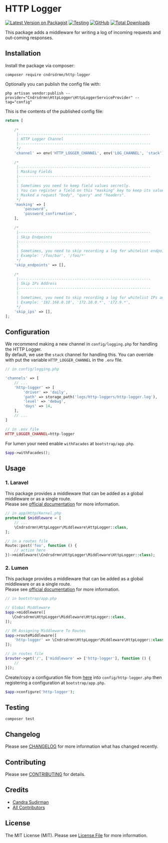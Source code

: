 # HTTP Logger

[![Latest Version on Packagist](https://img.shields.io/packagist/v/cndrsdrmn/http-logger.svg)](https://packagist.org/packages/cndrsdrmn/http-logger)
[![Testing](https://github.com/cndrsdrmn/http-logger/actions/workflows/github-ci.yml/badge.svg)](https://github.com/cndrsdrmn/http-logger/actions/workflows/github-ci.yml)
[![GitHub](https://img.shields.io/github/license/cndrsdrmn/http-logger)](LICENSE)
[![Total Downloads](https://img.shields.io/packagist/dt/cndrsdrmn/http-logger.svg)](https://packagist.org/packages/cndrsdrmn/http-logger)

This package adds a middleware for writing a log of incoming requests and out-coming responses.

## Installation

Install the package via composer:

```shell
composer require cndrsdrmn/http-logger
```

Optionally you can publish the config file with:

```shell
php artisan vendor:publish --provider="Cndrsdrmn\HttpLogger\HttpLoggerServiceProvider" --tag="config"
```

This is the contents of the published config file:

```php
return [
	
	/*
	 |-----------------------------------------------------------
	 | HTTP Logger Channel
	 |-----------------------------------------------------------
	 */
	'channel' => env('HTTP_LOGGER_CHANNEL', env('LOG_CHANNEL', 'stack')),
	
	/*
	 |-----------------------------------------------------------
	 | Masking Fields
	 |-----------------------------------------------------------
	 |
	 | Sometimes you need to keep field values secretly.
	 | You can register a field on this "masking" key to keep its value secret.
	 | Masked a request "body", "query" and "headers".
	 */
	'masking' => [
	    'password',
	    'password_confirmation',
	],
	
	/*
	 |-----------------------------------------------------------
	 | Skip Endpoints
	 |-----------------------------------------------------------
	 |
	 | Sometimes, you need to skip recording a log for whitelist endpoints.
	 | Example: '/foo/bar', '/foo/*'
	 */
	'skip_endpoints' => [],
	
	/*
	 |-----------------------------------------------------------
	 | Skip IPs Address
	 |-----------------------------------------------------------
	 |
	 | Sometimes, you need to skip recording a log for whitelist IPs address.
	 | Example: '192.168.0.10', '172.10.0.*', '172.9.*',
	 */
	'skip_ips' => [],
];
```

## Configuration

We recommend making a new channel in `config/logging.php` for handling the HTTP Logger.\
By default, we use the `stack` channel for handling this. You can override with put the variable `HTTP_LOGGER_CHANNEL` in the `.env` file.

```php
// in config/logging.php

'channels' => [
    // ...
    'http-logger' => [
        'driver' => 'daily',
        'path' => storage_path('logs/http-loggers/http-logger.log'),
        'level' => 'debug',
        'days' => 14,
    ],
    // ...
]

// in .env file
HTTP_LOGGER_CHANNEL=http-logger
```

For lumen your need enable `withFacades` at `bootstrap/app.php`.

```php
$app->withFacades();
```

## Usage

### 1. Laravel

This package provides a middleware that can be added as a global middleware or as a single route.\
Please see [official documentation](https://laravel.com/docs/9.x/middleware#registering-middleware) for more information.

```php
// in app/Http/Kernel.php
protected $middleware = [
    // ...
    \Cndrsdrmn\HttpLogger\Middleware\HttpLogger::class,
];

// in a routes file
Route::post('foo', function () {
    // action here
})->middleware(\Cndrsdrmn\HttpLogger\Middleware\HttpLogger::class);
```

### 2. Lumen

This package provides a middleware that can be added as a global middleware or as a single route.\
Please see [official documentation](https://lumen.laravel.com/docs/9.x/middleware#registering-middleware) for more information.

```php
// in bootstrap/app.php

// Global Middleware
$app->middleware([
   \Cndrsdrmn\HttpLogger\Middleware\HttpLogger::class,
]);

// OR Assigning Middleware To Routes
$app->routeMiddleware([
    'http-logger' => \Cndrsdrmn\HttpLogger\Middleware\HttpLogger::class,
]);

// in routes file
$router->get('/', ['middleware' => ['http-logger'], function () {
    //
}]);
```

Create/copy a configuration file from [here](config/http-logger.php) into `config/http-logger.php` then registering a configuration at `bootstrap/app.php`.

```php
$app->configure('http-logger');
```

## Testing

```shell
composer test
```

## Changelog

Please see [CHANGELOG](CHANGELOG.md) for more information what has changed recently.

## Contributing
Please see [CONTRIBUTING](CONTRIBUTING.md) for details.

## Credits
- [Candra Sudirman](https://github.com/cndrsdrmn)
- [All Contributors](https://github.com/cndrsdrmn/http-logger/graphs/contributors)

## License

The MIT License (MIT). Please see [License File](LICENSE) for more information.